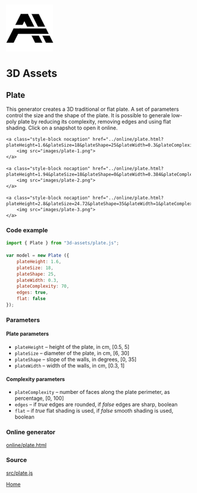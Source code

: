 <img class="logo" src="../assets/logo/logo.png">


# 3D Assets


## Plate

This generator creates a 3D traditional or flat plate. A set
of parameters control the size and the shape of the plate.
It is possible to generale low-poly plate by reducing its
complexity, removing edges and using flat shading. Click
on a snapshot to open it online.

<p class="gallery">

	<a class="style-block nocaption" href="../online/plate.html?plateHeight=1.6&plateSize=18&plateShape=25&plateWidth=0.3&plateComplexity=70&edges=true&flat=false">
		<img src="images/plate-1.png">
	</a>

	<a class="style-block nocaption" href="../online/plate.html?plateHeight=1.94&plateSize=18&plateShape=0&plateWidth=0.384&plateComplexity=99&edges=true&flat=false">
		<img src="images/plate-2.png">
	</a>

	<a class="style-block nocaption" href="../online/plate.html?plateHeight=2.8&plateSize=24.72&plateShape=35&plateWidth=1&plateComplexity=15&edges=false&flat=true">
		<img src="images/plate-3.png">
	</a>

</p>


### Code example

```js
import { Plate } from "3d-assets/plate.js";

var model = new Plate ({
	plateHeight: 1.6,
	plateSize: 18,
	plateShape: 25,
	plateWidth: 0.3,
	plateComplexity: 70,
	edges: true,
	flat: false
});
```


### Parameters

#### Plate parameters

* `plateHeight` &ndash; height of the plate, in cm, [0.5, 5]
* `plateSize` &ndash; diameter of the plate, in cm, [6, 30]
* `plateShape` &ndash; slope of the walls, in degrees, [0, 35]
* `plateWidth` &ndash; width of the walls, in cm, [0.3, 1]

#### Complexity parameters

* `plateComplexity` &ndash; number of faces along the plate perimeter, as percentage, [0, 100]
* `edges` &ndash; if *true* edges are rounded, if *false* edges are sharp, boolean
* `flat` &ndash; if *true* flat shading is used, if *false* smooth shading is used, boolean
	
	
### Online generator

[online/plate.html](../online/plate.html)

### Source

[src/plate.js](https://github.com/boytchev/assets/blob/main/src/plate.js)

		
<div class="footnote">
	<a href="../">Home</a>
</div>